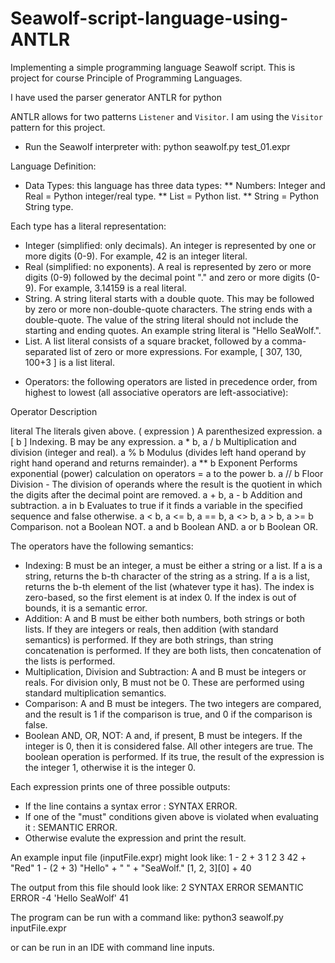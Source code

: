 # Seawolf-script-language-using-ANTLR
Implementing a simple programming language Seawolf script. This is project for course Principle of Programming Languages.

I have used the parser generator ANTLR for python

ANTLR allows for two patterns `Listener` and `Visitor`. I am using the `Visitor` pattern for this project.

- Run the Seawolf interpreter with:
python seawolf.py test_01.expr

Language Definition:
 
* Data Types: this language has three data types:
** Numbers: Integer and Real = Python integer/real type.
** List = Python list.
** String = Python String type.
 
Each type has a literal representation:
- Integer (simplified: only decimals). An integer is represented by one or more digits (0-9). For example, 42 is an integer literal.
- Real  (simplified: no exponents). A real is represented by zero or more digits (0-9) followed by the decimal point "." and zero or more digits (0-9). For example, 3.14159 is a real literal.
- String. A string literal starts with a double quote. This may be followed by zero or more non-double-quote characters. The string ends with a double-quote. The value of the string literal should not include the starting and ending quotes. An example string literal is "Hello SeaWolf.".
- List. A list literal consists of a square bracket, followed by a comma-separated list of zero or more expressions. For example, [ 307, 130, 100+3 ] is a list literal.
 
* Operators: the following operators are listed in precedence order, from highest to lowest (all associative operators are left-associative):

Operator                                              Description

literal                                               The literals given above.
( expression )                                        A parenthesized expression.
a [ b ]                                               Indexing. B may be any expression.
a * b, a / b                                          Multiplication and division (integer and real).
a % b Modulus                                         (divides left hand operand by right hand operand and returns remainder).
a ** b                                                Exponent Performs exponential (power) calculation on operators = a to the power b.
a // b                                                Floor Division - The division of operands where the result is the quotient in which the digits after the decimal point are removed.
a + b, a - b                                          Addition and subtraction.
a in b                                                Evaluates to true if it finds a variable in the specified sequence and false otherwise.
a < b, a <= b, a == b, a <> b, a > b, a >= b          Comparison.
not a                                                 Boolean NOT.
a and b                                               Boolean AND.
a or b                                                Boolean OR.


The operators have the following semantics:

- Indexing: B must be an integer, a must be either a string or a list. If a is a string, returns the b-th character of the string as a string. If a is a list, returns the b-th element of the list (whatever type it has). The index is zero-based, so the first element is at index 0. If the index is out of bounds, it is a semantic error.
- Addition: A and B must be either both numbers, both strings or both lists. If they are integers or reals, then addition (with standard semantics) is performed. If they are both strings, than string concatenation is performed. If they are both lists, then concatenation of the lists is performed.
- Multiplication, Division and Subtraction: A and B must be integers or reals. For division only, B must not be 0. These are performed using standard multiplication semantics.
- Comparison: A and B must be integers. The two integers are compared, and the result is 1 if the comparison is true, and 0 if the comparison is false.
- Boolean AND, OR, NOT: A and, if present, B must be integers. If the integer is 0, then it is considered false. All other integers are true. The boolean operation is performed. If its true, the result of the expression is the integer 1, otherwise it is the integer 0.
 

Each expression prints one of three possible outputs:

- If the line contains a syntax error : SYNTAX ERROR.
- If one of the "must" conditions given above is violated when evaluating it : SEMANTIC ERROR.
- Otherwise evalute the expression and print the result.
 
An example input file (inputFile.expr) might look like:
1 - 2 + 3
1 2 3
42 + "Red"
1 - (2 + 3)
"Hello" + " " + "SeaWolf."
[1, 2, 3][0] + 40


The output from this file should look like:
2
SYNTAX ERROR
SEMANTIC ERROR
-4
'Hello SeaWolf'
41


The program can be run with a command like:
python3 seawolf.py inputFile.expr

or can be run in an IDE with command line inputs.
